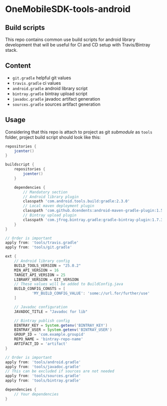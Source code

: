 # OneMobileSDK-tools-android

## Build scripts

This repo contains common use build scripts for android library development
that will be useful for CI and CD setup with Travis/Bintray stack.

## Content

- `git.gradle` helpful git values
- `travis.gradle` ci values
- `android.gradle` android library script
- `bintray.gradle` bintray upload script
- `javadoc.gradle` javadoc artifact generation
- `sources.gradle` sources artifact generation

## Usage

Considering that this repo is attach to project as git *submodule* as `tools`
folder, project build script should look like this:

```gradle
repositories {
    jcenter()
}

buildscript {
    repositories {
        jcenter()
    }

    dependencies {
        // Mandatory section
        // Android library plugin
        classpath 'com.android.tools.build:gradle:2.3.0'
        // Local maven deployment plugin
        classpath 'com.github.dcendents:android-maven-gradle-plugin:1.5'
        // Bintray upload plugin
        classpath 'com.jfrog.bintray.gradle:gradle-bintray-plugin:1.7.3'
    }
}

// Order is important
apply from: 'tools/travis.gradle'
apply from: 'tools/git.gradle'

ext {
    // Android library config
    BUILD_TOOLS_VERSION = "25.0.2"
    MIN_API_VERSION = 16
    TARGET_API_VERSION = 25
    LIBRARY_VERSION = GIT_VERSION
    // These values will be added to BuildConfig.java
    BUILD_CONFIG_CONSTS = [
            'MY_BUILD_CONFIG_VALUE': 'some://url.for/further/use'
    ]

    // Javadoc configuration
    JAVADOC_TITLE = "Javadoc for lib"

    // Bintray publish config
    BINTRAY_KEY = System.getenv('BINTRAY_KEY')   
    BINTRAY_USER = System.getenv('BINTRAY_USER')
    GROUP_ID = 'com.example.groupid'
    REPO_NAME = 'bintray-repo-name'
    ARTIFACT_ID = 'artifact'
}

// Order is important
apply from: 'tools/android.gradle'
apply from: 'tools/javadoc.gradle'
// This can be excluded if sources are not needed
apply from: 'tools/sources.gradle'
apply from: 'tools/bintray.gradle'

dependencies {
    // Your dependencies
}
```
